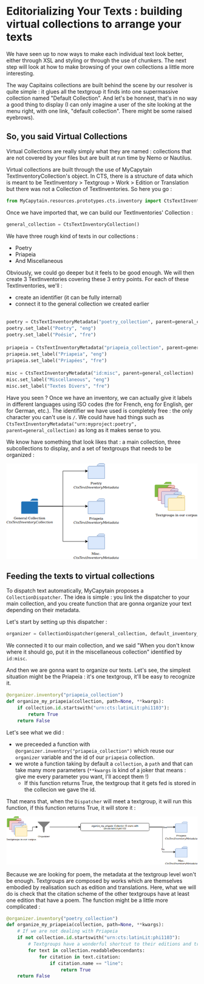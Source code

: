 Editorializing Your Texts : building virtual collections to arrange your texts
===

We have seen up to now ways to make each individual text look better, either through XSL and styling or through the use of chunkers. The next step will look at how to make browsing of your own collections a little more interesting.

The way Capitains collections are built behind the scene by our resolver is quite simple : it glues all the textgroup it finds into one supermassive collection named "Default Collection". And let's be honnest, that's in no way a good thing to display (I can only imagine a user of the site looking at the menu right, with one link, "default collection". There might be some raised eyebrows).

## So, you said Virtual Collections

Virtual Collections are really simply what they are named : collections that are not covered by your files but are built at run time by Nemo or Nautilus.

Virtual collections are built through the use of MyCapytain TextInventoryCollection's object. In CTS, there is a structure of data which is meant to be TextInventory > Textgroup > Work > Edition or Translation but there was not a Collection of TextInventories. So here you go :

```python
from MyCapytain.resources.prototypes.cts.inventory import CtsTextInventoryCollection, CtsTextInventoryMetadata
```

Once we have imported that, we can build our TextInventories' Collection :

```python
general_collection = CtsTextInventoryCollection()
```

We have three rough kind of texts in our collections :
- Poetry
- Priapeia
- And Miscellaneous

Obviously, we could go deeper but it feels to be good enough. We will then create 3 TextInventories covering these 3 entry points. For each of these TextInventories, we'll :
- create an identifier (it can be fully internal)
- connect it to the general collection we created earlier

```python

poetry = CtsTextInventoryMetadata("poetry_collection", parent=general_collection)
poetry.set_label("Poetry", "eng")
poetry.set_label("Poésie", "fre")

priapeia = CtsTextInventoryMetadata("priapeia_collection", parent=general_collection)
priapeia.set_label("Priapeia", "eng")
priapeia.set_label("Priapées", "fre")

misc = CtsTextInventoryMetadata("id:misc", parent=general_collection)
misc.set_label("Miscellaneous", "eng")
misc.set_label("Textes Divers", "fre")
```

Have you seen ? Once we have an inventory, we can actually give it labels in different languages using ISO codes (fre for French, eng for English, ger for German, etc.). The identifier we have used is completely free : the only character you can't use is `/`. We could have had things such as `CtsTextInventoryMetadata("urn:myproject:poetry", parent=general_collection)` as long as it makes sense to you.

We know have something that look likes that : a main collection, three subcollections to display, and a set of textgroups that needs to be organized :

![Representation of the situation : a main collection, three subcollections to display, and a set of textgroups that needs to be organized](./images-for-md/before.dispatcher.png)

## Feeding the texts to virtual collections

To dispatch text automatically, MyCapytain proposes a `CollectionDispatcher`. The idea is simple : you link the dispatcher to your main collection, and you create function that are gonna organize your text depending on their metadata. 

Let's start by setting up this dispatcher :

```python
organizer = CollectionDispatcher(general_collection, default_inventory_name="id:misc")
```

We connected it to our main collection, and we said "When you don't know where it should go, put it in the miscellaneous collection" identified by `id:misc`.

And then we are gonna want to organize our texts. Let's see, the simplest situation might be the Priapeia : it's one textgroup, it'll be easy to recognize it. 

```python
@organizer.inventory("priapeia_collection")
def organize_my_priapeia(collection, path=None, **kwargs):
    if collection.id.startswith("urn:cts:latinLit:phi1103"):
        return True
    return False
```

Let's see what we did :

- we preceeded a function with `@organizer.inventory("priapeia_collection")` which reuse our `organizer` variable and the id of our `priapeia` collection.
- we wrote a function taking by default a `collection`, a `path` and that can take many more parameters (`**kwargs` is kind of a joker that means : give me every parameter you want, I'll accept them !)
    - If this function returns True, the textgroup that it gets fed is stored in the collecion we gave the id.

That means that, when the `Dispatcher` will meet a textgroup, it will run this function, if this function returns True, it will store it :

![If the textgroup has an id that meets the function requirements, it's stored in the Priapeia textgroup](./images-for-md/dispatcher.firstfunction.png)

Because we are looking for poem, the metadata at the textgroup level won't be enough. Textgroups are composed by works which are themselves embodied by realisation such as edition and translations. Here, what we will do is check that the citation scheme of the other textgroups have at least one edition that have a poem. The function might be a little more complicated :


```python
@organizer.inventory("poetry_collection")
def organize_my_priapeia(collection, path=None, **kwargs):
    # If we are not dealing with Priapeia
    if not collection.id.startswith("urn:cts:latinLit:phi1103"):
        # Textgroups have a wonderful shortcut to their editions and translations : .readableDescendants
        for text in collection.readableDescendants:
            for citation in text.citation:
                if citation.name == "line":
                    return True
    return False
```